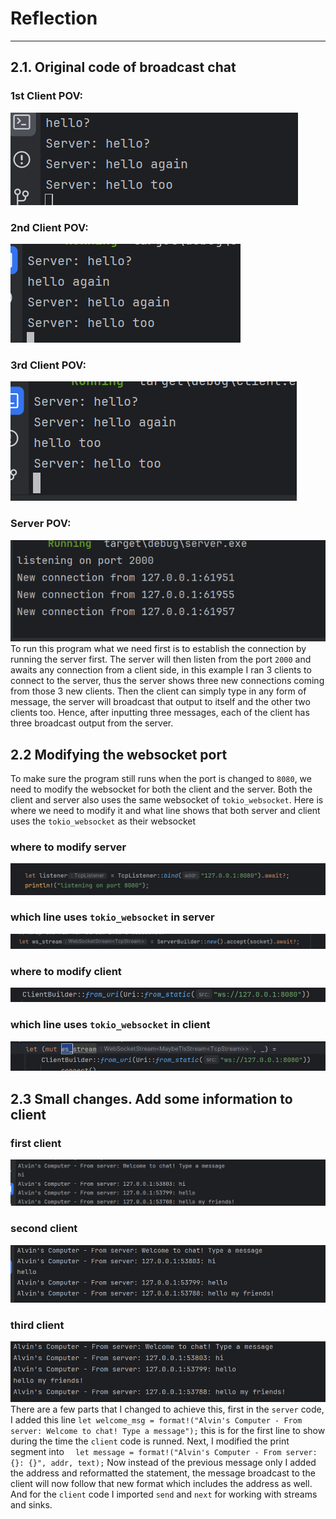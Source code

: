 # Reflection
<hr>

## 2.1. Original code of broadcast chat
### 1st Client POV:
![img.png](img.png)
### 2nd Client POV:
![img_1.png](img_1.png)
### 3rd Client POV:
![img_2.png](img_2.png)
### Server POV:
![img_3.png](img_3.png)
To run this program what we need first is to establish the connection by running the server first. The server will then listen from the port `2000` and awaits any connection from a client side, in this example I ran 3 clients to connect to the server, thus the server shows three new connections coming from those 3 new clients. Then the client can simply type in any form of message, the server will broadcast that output to itself and the other two clients too. Hence, after inputting three messages, each of the client has three broadcast output from the server.
## 2.2 Modifying the websocket port
To make sure the program still runs when the port is changed to `8080`, we need to modify the websocket for both the client and the server. Both the client and server also uses the same websocket of `tokio_websocket`. Here is where we need to modify it and what line shows that both server and client uses the `tokio_websocket` as their websocket
### where to modify server
![img_4.png](img_4.png)
### which line uses `tokio_websocket` in server
![img_5.png](img_5.png)
### where to modify client
![img_6.png](img_6.png)
### which line uses `tokio_websocket` in client
![img_7.png](img_7.png)
## 2.3 Small changes. Add some information to client
### first client
![img_8.png](img_8.png)
### second client
![img_9.png](img_9.png)
### third client
![img_10.png](img_10.png)
There are a few parts that I changed to achieve this, first in the `server` code, I added this line `let welcome_msg = format!("Alvin's Computer - From server: Welcome to chat! Type a message");` this is for the first line to show during the time the `client` code is runned. Next, I modified the print segment into `  let message = format!("Alvin's Computer - From server: {}: {}", addr, text);` Now instead of the previous message only I added the address and reformatted the statement, the message broadcast to the client will now follow that new format which includes the address as well. And for the `client` code I imported `send` and `next` for working with streams and sinks.
